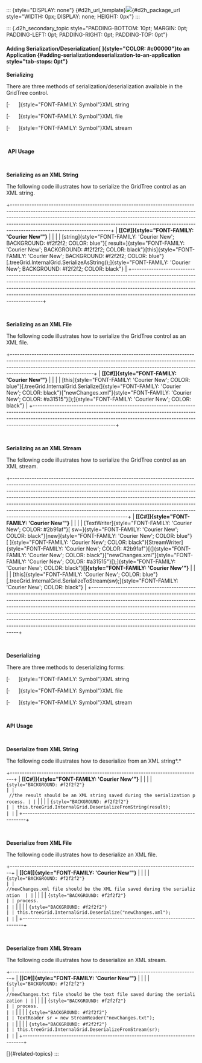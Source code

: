 ::: {style="DISPLAY: none"}
[](ms-xhelp:///?Id=d2h_url_template){#d2h_url_template}![](!package_url!){#d2h_package_url style="WIDTH: 0px; DISPLAY: none; HEIGHT: 0px"}
:::

::: {.d2h_secondary_topic style="PADDING-BOTTOM: 10pt; MARGIN: 0pt; PADDING-LEFT: 0pt; PADDING-RIGHT: 0pt; PADDING-TOP: 0pt"}
#### Adding Serialization/Deserialization[ ]{style="COLOR: #c00000"}to an Application {#adding-serializationdeserialization-to-an-application style="tab-stops: 0pt"}

**Serializing**

There are three methods of serialization/deserialization available in the GridTree control.

[·      ]{style="FONT-FAMILY: Symbol"}XML string

[·      ]{style="FONT-FAMILY: Symbol"}XML file

[·      ]{style="FONT-FAMILY: Symbol"}XML stream

 

 **API Usage**

 

**Serializing as an XML String**

The following code illustrates how to serialize the GridTree control as an XML string.

+-----------------------------------------------------------------------------------------------------------------------------------------------------------------------------------------------------------------------------------------------------------------------------------------------------------------------------------------------------------------+
| **[\[C#\]]{style="FONT-FAMILY: 'Courier New'"}**                                                                                                                                                                                                                                                                                                                |
|                                                                                                                                                                                                                                                                                                                                                                 |
| [string]{style="FONT-FAMILY: 'Courier New'; BACKGROUND: #f2f2f2; COLOR: blue"}[ result=]{style="FONT-FAMILY: 'Courier New'; BACKGROUND: #f2f2f2; COLOR: black"}[this]{style="FONT-FAMILY: 'Courier New'; BACKGROUND: #f2f2f2; COLOR: blue"}[.treeGrid.InternalGrid.SerializeAsString();]{style="FONT-FAMILY: 'Courier New'; BACKGROUND: #f2f2f2; COLOR: black"} |
+-----------------------------------------------------------------------------------------------------------------------------------------------------------------------------------------------------------------------------------------------------------------------------------------------------------------------------------------------------------------+

 

**Serializing as an XML File**

The following code illustrates how to serialize the GridTree control as an XML file.

+----------------------------------------------------------------------------------------------------------------------------------------------------------------------------------------------------------------------------------------------------------------------------+
| **[\[C#\]]{style="FONT-FAMILY: 'Courier New'"}**                                                                                                                                                                                                                           |
|                                                                                                                                                                                                                                                                            |
| [this]{style="FONT-FAMILY: 'Courier New'; COLOR: blue"}[.treeGrid.InternalGrid.Serialize(]{style="FONT-FAMILY: 'Courier New'; COLOR: black"}[\"newChanges.xml\"]{style="FONT-FAMILY: 'Courier New'; COLOR: #a31515"}[);]{style="FONT-FAMILY: 'Courier New'; COLOR: black"} |
+----------------------------------------------------------------------------------------------------------------------------------------------------------------------------------------------------------------------------------------------------------------------------+

 

**Serializing as an XML Stream**

The following code illustrates how to serialize the GridTree control as an XML stream.

+------------------------------------------------------------------------------------------------------------------------------------------------------------------------------------------------------------------------------------------------------------------------------------------------------------------------------------------------------------------------------------------------------------------------------------------------------------------------------------------------------------------------------------+
| **[\[C#\]]{style="FONT-FAMILY: 'Courier New'"}**                                                                                                                                                                                                                                                                                                                                                                                                                                                                                   |
|                                                                                                                                                                                                                                                                                                                                                                                                                                                                                                                                    |
| [TextWriter]{style="FONT-FAMILY: 'Courier New'; COLOR: #2b91af"}[ sw=]{style="FONT-FAMILY: 'Courier New'; COLOR: black"}[new]{style="FONT-FAMILY: 'Courier New'; COLOR: blue"}[ ]{style="FONT-FAMILY: 'Courier New'; COLOR: black"}[StreamWriter]{style="FONT-FAMILY: 'Courier New'; COLOR: #2b91af"}[(]{style="FONT-FAMILY: 'Courier New'; COLOR: black"}[\"newChanges.xml\"]{style="FONT-FAMILY: 'Courier New'; COLOR: #a31515"}[);]{style="FONT-FAMILY: 'Courier New'; COLOR: black"}**[]{style="FONT-FAMILY: 'Courier New'"}** |
|                                                                                                                                                                                                                                                                                                                                                                                                                                                                                                                                    |
| [this]{style="FONT-FAMILY: 'Courier New'; COLOR: blue"}[.treeGrid.InternalGrid.SerializeToStream(sw);]{style="FONT-FAMILY: 'Courier New'; COLOR: black"}                                                                                                                                                                                                                                                                                                                                                                           |
+------------------------------------------------------------------------------------------------------------------------------------------------------------------------------------------------------------------------------------------------------------------------------------------------------------------------------------------------------------------------------------------------------------------------------------------------------------------------------------------------------------------------------------+

 

**Deserializing**

There are three methods to deserializing forms:

[·      ]{style="FONT-FAMILY: Symbol"}XML string

[·      ]{style="FONT-FAMILY: Symbol"}XML file

[·      ]{style="FONT-FAMILY: Symbol"}XML stream

 

**API Usage**

 

**Deserialize from XML String**

The following code illustrates how to deserialize from an XML string*.*

+-------------------------------------------------------------------------------+
| **[\[C#\]]{style="FONT-FAMILY: 'Courier New'"}**                              |
|                                                                               |
| ``` {style="BACKGROUND: #f2f2f2"}                                             |
|  //the result should be an XML string saved during the serialization process. |
| ```                                                                           |
|                                                                               |
| ``` {style="BACKGROUND: #f2f2f2"}                                             |
| this.treeGrid.InternalGrid.DeserializeFromString(result);                     |
| ```                                                                           |
+-------------------------------------------------------------------------------+

 

**Deserialize from XML File**

The following code illustrates how to deserialize an XML file.

+------------------------------------------------------------------------------+
| **[\[C#\]]{style="FONT-FAMILY: 'Courier New'"}**                             |
|                                                                              |
| ``` {style="BACKGROUND: #f2f2f2"}                                            |
| //newChanges.xml file should be the XML file saved during the serialization  |
| ```                                                                          |
|                                                                              |
| ``` {style="BACKGROUND: #f2f2f2"}                                            |
| process.                                                                     |
| ```                                                                          |
|                                                                              |
| ``` {style="BACKGROUND: #f2f2f2"}                                            |
| this.treeGrid.InternalGrid.Deserialize("newChanges.xml");                    |
| ```                                                                          |
+------------------------------------------------------------------------------+

 

**Deserialize from XML Stream**

The following code illustrates how to deserialize an XML stream.

+------------------------------------------------------------------------------+
| **[\[C#\]]{style="FONT-FAMILY: 'Courier New'"}**                             |
|                                                                              |
| ``` {style="BACKGROUND: #f2f2f2"}                                            |
| //newChanges.txt file should be the text file saved during the serialization |
| ```                                                                          |
|                                                                              |
| ``` {style="BACKGROUND: #f2f2f2"}                                            |
| process.                                                                     |
| ```                                                                          |
|                                                                              |
| ``` {style="BACKGROUND: #f2f2f2"}                                            |
| TextReader sr = new StreamReader("newChanges.txt");                          |
| ```                                                                          |
|                                                                              |
| ``` {style="BACKGROUND: #f2f2f2"}                                            |
| this.treeGrid.InternalGrid.DeserializeFromStream(sr);                        |
| ```                                                                          |
+------------------------------------------------------------------------------+

[]{#related-topics}
:::
